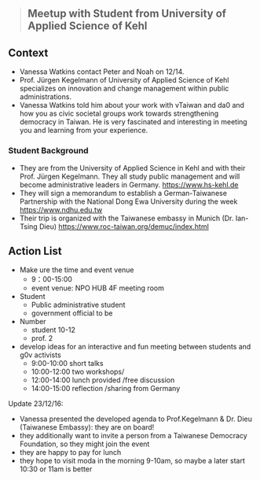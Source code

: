 >## Meetup with Student from University of Applied Science of Kehl 

## Context 
- Vanessa Watkins contact Peter and Noah on 12/14.
- Prof. Jürgen Kegelmann of University of Applied Science of Kehl  specializes on innovation and change management within public administrations.
- Vanessa Watkins told him about your work with vTaiwan and da0 and how you as civic societal groups work towards strengthening democracy in Taiwan. He is very fascinated and interesting in meeting you and learning from your experience. 

### Student Background 
- They are from the University of Applied Science in Kehl and with their Prof. Jürgen Kegelmann. 
They all study public management and will become administrative leaders in Germany. 
	https://www.hs-kehl.de
- They will sign a memorandum to establish a German-Taiwanese Partnership with the National Dong Ewa University during the week
	https://www.ndhu.edu.tw
- Their trip is organized with the Taiwanese embassy in Munich (Dr. Ian-Tsing Dieu) 
	https://www.roc-taiwan.org/demuc/index.html
    
## Action List 
- Make ure the time and event venue 
   - 9：00-15:00
   - event venue: NPO HUB 4F meeting room 
- Student 
  - Public administrative student 
  - government official to be 
- Number
  - student 10-12
  - prof. 2
- develop ideas for an interactive and fun meeting between students and g0v activists
  - 9:00-10:00 short talks 
  - 10:00-12:00 two workshops/
  - 12:00-14:00 lunch provided /free discussion
  - 14:00-15:00 reflection /sharing from Germany 

Update 23/12/16: 
- Vanessa presented the developed agenda to Prof.Kegelmann & Dr. Dieu (Taiwanese Embassy): they are on board!
- they additionally want to invite a person from a Taiwanese Democracy Foundation, so they might join the event
- they are happy to pay for lunch
- they hope to visit moda in the morning 9-10am, so maybe a later start 10:30 or 11am is better